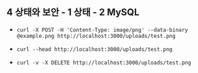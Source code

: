 ## 4 상태와 보안 - 1 상태 - 2 MySQL

- `curl -X POST -H 'Content-Type: image/png' --data-binary @example.png http://localhost:3000/uploads/test.png`

- `curl --head http://localhost:3000/uploads/test.png`

- `curl -v -X DELETE http://localhost:3000/uploads/test.png`